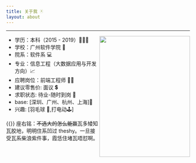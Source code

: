 ```yaml
---
title: 关于我 🃏
layout: about
---
```


---

<div>
<img src="https://zzydev-1255467326.cos.ap-guangzhou.myqcloud.com/other/avatar/zzy-1.jpeg" width="248rem" height="331rem" style="float:right" loading="lazy"/>
<ul>
<li> 学历：本科（2015 - 2019）👨🏻‍🎓</li>
<li> 学校：广州软件学院 🏫 </li>
<li> 院系：软件系 💻</li>
<li> 专业：信息工程（大数据应用与开发方向）📈  </li>
<li> 应聘岗位：前端工程师 👨‍💻 </li>
<li> 建议零售价: <span class="heimu" title="不甜不要钱🍉">面议</span> 💲</li>
<li> 求职状态: 待业-随时到岗 💨</li>
<li> base: [深圳、广州、杭州、上海]🌆</li>
<li> 兴趣: [羽毛球 🏸,打电动🕹️]</li>
</ul>
</div>

{{<bilibili BV1t5411S7RQ>}}
座右铭：<strike class="heimu" title="节选自酒馆战棋yygq的勃勃的经典语录🍺">不选大的怎么能赢</strike>瓦多矮知瓦胶地，明明住系凹过 theshy。一旦接受瓦系柴浪紫件事，霞恁住堵瓦唔怼啊。
